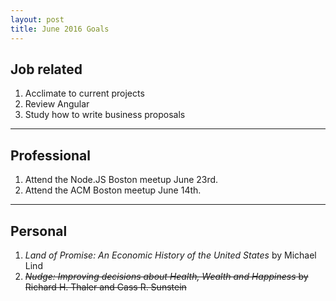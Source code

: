 ```yaml
---
layout: post
title: June 2016 Goals
---
```


## Job related

1. Acclimate to current projects
2. Review Angular
3. Study how to write business proposals

___

## Professional
1. Attend the Node.JS Boston meetup June 23rd.
2. Attend the ACM Boston meetup June 14th.

___

## Personal

1. *Land of Promise: An Economic History of the United States* by Michael Lind
2. ~~*Nudge: Improving decisions about Health, Wealth and Happiness* by Richard H. Thaler and Cass R. Sunstein~~  
